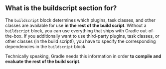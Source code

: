 ## What is the buildscript section for?

The `buildscript` block determines which plugins, task classes, and other classes are available for use **in the rest of the build script**. Without a `buildscript` block, you can use everything that ships with Gradle out-of-the-box. If you additionally want to use third-party plugins, task classes, or other classes (in the build script!), you have to specify the corresponding dependencies in the `buildscript` block.

Technically speaking, Gradle needs this information in order **to compile and evaluate the rest of the build script**.
